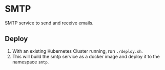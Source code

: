 # SMTP 
SMTP service to send and receive emails.

## Deploy
1. With an existing Kubernetes Cluster running, run `./deploy.sh`.
2. This will build the smtp service as a docker image and deploy it to the namespace `smtp`.